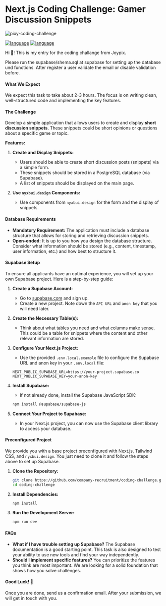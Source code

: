 # **Next.js Coding Challenge: Gamer Discussion Snippets**

![pixy-coding-challenge](https://raw.githubusercontent.com/company-recruitment/coding-challenge/main/assets/pixy-coding-challenge.png)

[![language](https://img.shields.io/badge/language-English-121212.svg?style=for-the-badge&labelColor=121212f2&color=9945FF)](https://github.com/company-recruitment/coding-challenge/blob/main/README.md)
[![language](https://img.shields.io/badge/language-German-121212.svg?style=for-the-badge&labelColor=121212f2&color=9945FF)](https://github.com/company-recruitment/coding-challenge/blob/main/README-de.md)

Hi 👋! This is my entry for the coding challange from Joypix.

Please run the supabase/shema.sql at supabase for setting up the database und functions.
After register a user validate the email or disable validation before.



#### **What We Expect**

We expect this task to take about 2-3 hours. The focus is on writing clean, well-structured code and implementing the key features.

#### **The Challenge**

Develop a simple application that allows users to create and display **short discussion snippets**. These snippets could be short opinions or questions about a specific game or topic.

**Features:**

1. **Create and Display Snippets:**

   -  Users should be able to create short discussion posts (snippets) via a simple form.
   -  These snippets should be stored in a PostgreSQL database (via Supabase).
   -  A list of snippets should be displayed on the main page.

2. **Use `nyxbui.design` Components:**
   -  Use components from `nyxbui.design` for the form and the display of snippets.

#### **Database Requirements**

-  **Mandatory Requirement:** The application must include a database structure that allows for storing and retrieving discussion snippets.
-  **Open-ended:** It is up to you how you design the database structure. Consider what information should be stored (e.g., content, timestamp, user information, etc.) and how best to structure it.

#### **Supabase Setup**

To ensure all applicants have an optimal experience, you will set up your own Supabase project. Here is a step-by-step guide:

1. **Create a Supabase Account:**

   -  Go to [supabase.com](https://supabase.com) and sign up.
   -  Create a new project. Note down the `API URL` and `anon key` that you will need later.

2. **Create the Necessary Table(s):**

   -  Think about what tables you need and what columns make sense. This could be a table for snippets where the content and other relevant information are stored.

3. **Configure Your Next.js Project:**

   -  Use the provided `.env.local.example` file to configure the Supabase URL and anon key in your `.env.local` file:

   ```plaintext
   NEXT_PUBLIC_SUPABASE_URL=https://your-project.supabase.co
   NEXT_PUBLIC_SUPABASE_KEY=your-anon-key
   ```

4. **Install Supabase:**

   -  If not already done, install the Supabase JavaScript SDK:

   ```bash
   npm install @supabase/supabase-js
   ```

5. **Connect Your Project to Supabase:**
   -  In your Next.js project, you can now use the Supabase client library to access your database.

#### **Preconfigured Project**

We provide you with a base project preconfigured with Next.js, Tailwind CSS, and `nyxbui.design`. You just need to clone it and follow the steps above to set up Supabase.

1. **Clone the Repository:**

   ```bash
   git clone https://github.com/company-recruitment/coding-challenge.git
   cd coding-challenge
   ```

2. **Install Dependencies:**

   ```bash
   npm install
   ```

3. **Run the Development Server:**
   ```bash
   npm run dev
   ```

#### **FAQs**

-  **What if I have trouble setting up Supabase?** The Supabase documentation is a good starting point. This task is also designed to test your ability to use new tools and find your way independently.
-  **Should I implement specific features?** You can prioritize the features you think are most important. We are looking for a solid foundation that shows how you solve challenges.

#### **Good Luck! 💪**

Once you are done, send us a confirmation email. After your submission, we will get in touch with you.
